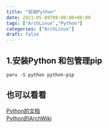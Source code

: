```yaml
---
title: "安装Python"
date: 2021-05-09T08:00:00+08:00
tags: ["ArchLinux","Python"]
categories: ["ArchLinux"]
draft: false
---
```


## 1.安装Python 和包管理pip

`paru -S python python-pip`

## 也可以看看

[Python的文档](https://www.python.org/doc/)  
[Python的ArchWiki](https://wiki.archlinux.org/title/python)